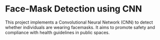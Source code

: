 # Face-Mask Detection using CNN
This project implements a Convolutional Neural Network (CNN) to detect whether individuals are wearing facemasks. It aims to promote safety and compliance with health guidelines in public spaces.
